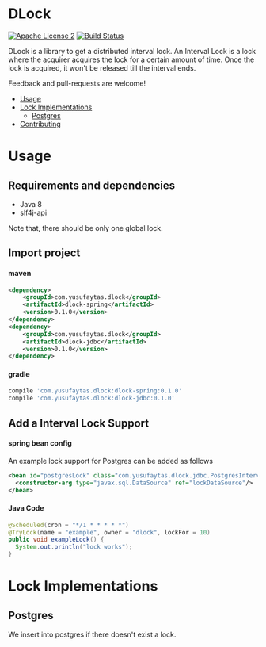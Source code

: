 DLock
========
[![Apache License 2](https://img.shields.io/badge/license-ASF2-blue.svg)](https://www.apache.org/licenses/LICENSE-2.0.txt) [![Build Status](https://travis-ci.org/yusufaytas/dlock.png?branch=master)](https://travis-ci.org/yusufaytas/dlock)

DLock is a library to get a distributed interval lock. An Interval Lock is a lock where the acquirer acquires the lock for a certain amount of time. Once the lock is acquired, it won't be released till the interval ends.

Feedback and pull-requests are welcome!
+ [Usage](#usage)
+ [Lock Implementations](#lock-implementations)
  - [Postgres](#postgres)
+ [Contributing](#contributing)

# Usage
## Requirements and dependencies
* Java 8
* slf4j-api

Note that, there should be only one global lock.

## Import project
#### maven
```xml
<dependency>
    <groupId>com.yusufaytas.dlock</groupId>
    <artifactId>dlock-spring</artifactId>
    <version>0.1.0</version>
</dependency>
<dependency>
    <groupId>com.yusufaytas.dlock</groupId>
    <artifactId>dlock-jdbc</artifactId>
    <version>0.1.0</version>
</dependency>
```
#### gradle
```groovy
compile 'com.yusufaytas.dlock:dlock-spring:0.1.0'
compile 'com.yusufaytas.dlock:dlock-jdbc:0.1.0'
```
## Add a Interval Lock Support
#### spring bean config
An example lock support for Postgres can be added as follows
```xml
<bean id="postgresLock" class="com.yusufaytas.dlock.jdbc.PostgresIntervalLock">
  <constructor-arg type="javax.sql.DataSource" ref="lockDataSource"/>
</bean>
```
#### Java Code
```java
@Scheduled(cron = "*/1 * * * * *")
@TryLock(name = "example", owner = "dlock", lockFor = 10)
public void exampleLock() {
  System.out.println("lock works");
}
```
# Lock Implementations
## Postgres
We insert into postgres if there doesn't exist a lock. 
